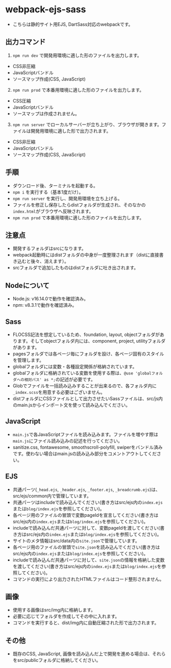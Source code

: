 # webpack-ejs-sass
- こちらは静的サイト用EJS, DartSass対応のwebpackです。

## 出力コマンド
1. `npm run dev` で開発用環境に適した形のファイルを出力します。
- CSS非圧縮
- JavaScriptバンドル
- ソースマップ作成(CSS, JavaScript)
2. `npm run prod` で本番用環境に適した形のファイルを出力します。
- CSS圧縮
- JavaScriptバンドル
- ソースマップは作成されません。
3. `npm run server` でローカルサーバーが立ち上がり、ブラウザが開きます。ファイルは開発用環境に適した形で出力されます。
- CSS非圧縮
- JavaScriptバンドル
- ソースマップ作成(CSS, JavaScript)

## 手順
- ダウンロード後、ターミナルを起動する。
- `npm i` を実行する（基本1度だけ）。
- `npm run server` を実行し、開発用環境を立ち上げる。
- ファイルを修正し保存したらdistフォルダが生成され、そのなかの`index.html`がブラウザへ反映されます。
- `npm run prod` で本番用環境に適した形のファイルを出力します。

## 注意点
- 開発するフォルダはsrcになります。
- webpack起動時にはdistフォルダの中身が一度整理されます（distに直接書き込むと後々、消えます）。
- srcフォルダで追加したものはdistフォルダに吐き出されます。

## Nodeについて
- Node.js: v16.14.0で動作を確認済み。
- npm: v8.3.1で動作を確認済み。

## Sass
- FLOCSS記法を想定しているため、foundation, layout, objectフォルダがあります。そしてobjectフォルダ内には、component, project, utilityフォルダがあります。
- pagesフォルダでは各ページ毎にフォルダを設け、各ページ固有のスタイルを管理します。
- globalフォルダには変数・各種設定関係が格納されています。
- globalフォルダに格納されている変数を使用する際は、`@use 'globalフォルダへの相対パス' as *;`の記述が必要です。
- Globでファイルを一括読み込みすることが出来るので、各フォルダ内に`_index.scss`を用意する必要はございません。
- distフォルダにCSSファイルとして出力させたいSassファイルは、src/js内のmain.jsからインポート文を使って読み込んでください。

## JavaScript
- `main.js`で各JavaScriptファイルを読み込みます。ファイルを増やす際は`main.js`にファイル読み込みの記述を行ってください。
- sanitize.css, fontawesome, smoothscroll-polyfill, swiperをバンドル済みです。使わない場合はmain.jsの読み込み部分をコメントアウトしてください。

## EJS
- 共通パーツ(`_head.ejs`, `_header.ejs`, `_footer.ejs`, `_breadcrumb.ejs`)は、src/ejs/common内で管理しています。
- 共通パーツはincludeで読み込んでください(書き方はsrc/ejs内の`index.ejs`または`blog/index.ejs`を参照してください)。
- 各ページ用のファイルの冒頭で変数pageIdを宣言してください(書き方はsrc/ejs内の`index.ejs`または`blog/index.ejs`を参照してください)。
- includeで読み込んだ共通パーツに対して、変数pageIdを渡してください(書き方はsrc/ejs内の`index.ejs`または`blog/index.ejs`を参照してください)。
- サイトのメタ情報はsrc/data内の`site.json`で管理しています。
- 各ページ用のファイルの冒頭で`site.json`を読み込んでください(書き方はsrc/ejs内の`index.ejs`または`blog/index.ejs`を参照してください)。
- includeで読み込んだ共通パーツに対して、`site.json`の情報を格納した変数を渡してください(書き方はsrc/ejs内の`index.ejs`または`blog/index.ejs`を参照してください)。
- コマンドの実行により出力されたHTMLファイルはコード整形されません。

## 画像
- 使用する画像はsrc/img内に格納します。
- 必要に応じてフォルダを作成してその中に入れます。
- コマンドを実行すると、dist/img内に自動圧縮された形で出力されます。

## その他
- 既存のCSS, JavaScript, 画像を読み込んだ上で開発を進める場合は、それらをsrc/publicフォルダに格納してください。
